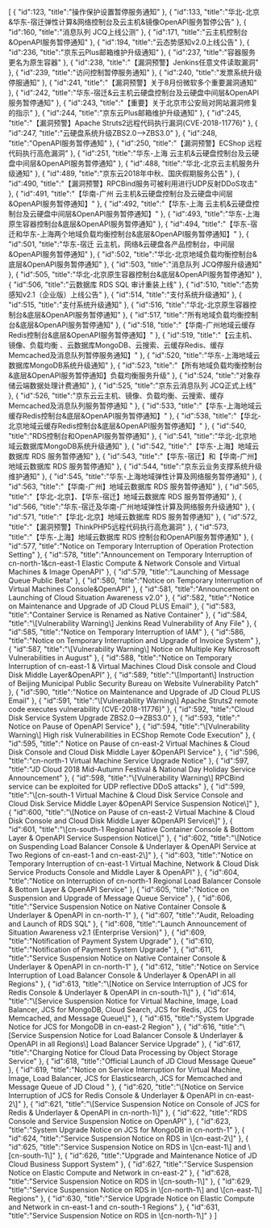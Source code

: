 [
	{
		"id":123,
		"title":"操作保护设置暂停服务通知"
	},
	{
		"id":133,
		"title":"华北-北京&华东-宿迁弹性计算&网络控制台及云主机&镜像OpenAPI服务暂停公告"
	},
	{
		"id":160,
		"title":"消息队列 JCQ上线公测"
	},
	{
		"id":171,
		"title":"云主机控制台&OpenAPI服务暂停通知"
	},
	{
		"id":194,
		"title":"云态势感知v2.0上线公告"
	},
	{
		"id":236,
		"title":"京东云Plus邮箱维护升级通知"
	},
	{
		"id":237,
		"title":"容器服务更名为原生容器"
	},
	{
		"id":238,
		"title":"【漏洞预警】Jenkins任意文件读取漏洞"
	},
	{
		"id":239,
		"title":"访问控制暂停服务通知"
	},
	{
		"id":240,
		"title":"发票系统升级停服通知"
	},
	{
		"id":241,
		"title":"【漏洞预警】关于8月份微软多个重要漏洞通知"
	},
	{
		"id":242,
		"title":"华东-宿迁&云主机云硬盘控制台及云硬盘中间层&OpenAPI服务暂停通知"
	},
	{
		"id":243,
		"title":"【重要】关于北京市公安局对网站漏洞修复的指示"
	},
	{
		"id":244,
		"title":"京东云Plus邮箱维护升级通知"
	},
	{
		"id":245,
		"title":"【漏洞预警】Apache Struts2远程代码执行漏洞(CVE-2018-11776)"
	},
	{
		"id":247,
		"title":"云硬盘系统升级ZBS2.0-->ZBS3.0"
	},
	{
		"id":248,
		"title":"OpenAPI服务暂停通知"
	},
	{
		"id":250,
		"title":"【漏洞预警】ECShop 远程代码执行高危漏洞"
	},
	{
		"id":251,
		"title":"华东-上海 云主机&云硬盘控制台及云硬盘中间层&OpenAPI服务暂停通知"
	},
	{
		"id":488,
		"title":"华北-北京云主机服务升级通知"
	},
	{
		"id":489,
		"title":"京东云2018年中秋、国庆假期服务公告"
	},
	{
		"id":490,
		"title":"【漏洞预警】RPCBind服务可被利用进行UDP反射DDoS攻击"
	},
	{
		"id":491,
		"title":"【华南-广州 云主机&云硬盘控制台及云硬盘中间层&OpenAPI服务暂停通知】"
	},
	{
		"id":492,
		"title":"【华东-上海 云主机&云硬盘控制台及云硬盘中间层&OpenAPI服务暂停通知】"
	},
	{
		"id":493,
		"title":"华东-上海原生容器控制台&底层&OpenAPI服务暂停通知"
	},
	{
		"id":494,
		"title":"【华东-宿迁和华东-上海两个地域负载均衡控制台&底层&OpenAPI服务暂停通知】"
	},
	{
		"id":501,
		"title":"华东-宿迁 云主机，网络&云硬盘各产品控制台，中间层&OpenAPI服务暂停通知"
	},
	{
		"id":502,
		"title":"华北-北京地域负载均衡控制台&底层&OpenAPI服务暂停通知"
	},
	{
		"id":503,
		"title":"消息队列 JCQ停服升级通知"
	},
	{
		"id":505,
		"title":"华北-北京原生容器控制台&底层&OpenAPI服务暂停通知"
	},
	{
		"id":506,
		"title":"云数据库 RDS SQL 审计重装上线"
	},
	{
		"id":510,
		"title":"态势感知v2.1（企业版）上线公告"
	},
	{
		"id":514,
		"title":"支付系统升级通知"
	},
	{
		"id":515,
		"title":"支付系统升级通知"
	},
	{
		"id":516,
		"title":"华北-北京原生容器控制台&底层&OpenAPI服务暂停通知"
	},
	{
		"id":517,
		"title":"所有地域负载均衡控制台&底层&OpenAPI服务暂停通知"
	},
	{
		"id":518,
		"title":"【华南-广州地域云缓存Redis控制台&底层&OpenAPI服务暂停通知】"
	},
	{
		"id":519,
		"title":"【云主机、镜像、负载均衡 、云数据库MongoDB、云搜索、云缓存Redis、缓存 Memcached及消息队列暂停服务通知】"
	},
	{
		"id":520,
		"title":"华东-上海地域云数据库MongoDB系统升级通知"
	},
	{
		"id":523,
		"title":"【所有地域负载均衡控制台&底层&OpenAPI服务暂停通知】负载均衡服务升级"
	},
	{
		"id":524,
		"title":"对象存储云端数据处理计费通知"
	},
	{
		"id":525,
		"title":"京东云消息队列 JCQ正式上线"
	},
	{
		"id":526,
		"title":"京东云云主机、镜像、负载均衡、云搜索、缓存 Memcached及消息队列服务暂停通知 "
	},
	{
		"id":533,
		"title":"【华东-上海地域云缓存Redis控制台&底层&OpenAPI服务暂停通知】"
	},
	{
		"id":538,
		"title":"【华北-北京地域云缓存Redis控制台&底层&OpenAPI服务暂停通知】"
	},
	{
		"id":540,
		"title":"RDS控制台和OpenAPI服务暂停通知"
	},
	{
		"id":541,
		"title":"华北-北京地域云数据库MongoDB系统升级通知"
	},
	{
		"id":542,
		"title":"【华东-上海】地域云数据库 RDS 服务暂停通知"
	},
	{
		"id":543,
		"title":"【华东-宿迁】和【华南-广州】地域云数据库 RDS 服务暂停通知"
	},
	{
		"id":544,
		"title":"京东云业务支撑系统升级维护通知"
	},
	{
		"id":545,
		"title":"华东-上海地域弹性计算及网络服务暂停通知"
	},
	{
		"id":563,
		"title":"【华南-广州】地域云数据库 RDS 服务暂停通知"
	},
	{
		"id":565,
		"title":"【华北-北京】、【华东-宿迁】地域云数据库 RDS 服务暂停通知"
	},
	{
		"id":566,
		"title":"华东-宿迁及华南-广州地域弹性计算及网络服务升级通知"
	},
	{
		"id":571,
		"title":"【华北-北京】地域云数据库 RDS 服务暂停通知"
	},
	{
		"id":572,
		"title":"【漏洞预警】ThinkPHP5远程代码执行高危漏洞"
	},
	{
		"id":573,
		"title":"【华东-上海】地域云数据库 RDS 控制台和OpenAPI服务暂停通知"
	},
	{
		"id":577,
		"title":"Notice on Temporary Interruption of Operation Protection Setting"
	},
	{
		"id":578,
		"title":"Announcement on Temporary Interruption of cn-north-1&cn-east-1 Elastic Compute & Network Console and Virtual Machines & Image OpenAPI"
	},
	{
		"id":579,
		"title":"Launching of Message Queue Public Beta"
	},
	{
		"id":580,
		"title":"Notice on Temporary Interruption of Virtual Machines Console&OpenAPI"
	},
	{
		"id":581,
		"title":"Announcement on Launching of Cloud Situation Awareness v2.0"
	},
	{
		"id":582,
		"title":"Notice on Maintenance and Upgrade of JD Cloud PLUS Email"
	},
	{
		"id":583,
		"title":"Container Service is Renamed as Native Container"
	},
	{
		"id":584,
		"title":"\\[Vulnerability Warning\\] Jenkins Read Vulnerability of Any File"
	},
	{
		"id":585,
		"title":"Notice on Temporary Interruption of IAM"
	},
	{
		"id":586,
		"title":"Notice on Temporary Interruption and Upgrade of Invoice System"
	},
	{
		"id":587,
		"title":"\\[Vulnerability Warning\\] Notice on Multiple Key Microsoft Vulnerabilities in August"
	},
	{
		"id":588,
		"title":"Notice on Temporary Interruption of cn-east-1 & Virtual Machines Cloud Disk console and Cloud Disk Middle Layer&OpenAPI"
	},
	{
		"id":589,
		"title":"\\[Important\\] Instruction of Beijing Municipal Public Security Bureau on Website Vulnerability Patch"
	},
	{
		"id":590,
		"title":"Notice on Maintenance and Upgrade of JD Cloud PLUS Email"
	},
	{
		"id":591,
		"title":"\\[Vulnerability Warning\\] Apache Struts2 remote code executes vulnerability (CVE-2018-11776)"
	},
	{
		"id":592,
		"title":"Cloud Disk Service System Upgrade ZBS2.0-->ZBS3.0"
	},
	{
		"id":593,
		"title":" Notice on Pause of OpenAPI Service"
	},
	{
		"id":594,
		"title":"\\[Vulnerability Warning\\] High risk Vulnerabilities in ECShop Remote Code Execution"
	},
	{
		"id":595,
		"title":" Notice on Pause of cn-east-2 Virtual Machines & Cloud Disk  Console and Cloud Disk Middle Layer &OpenAPI Service"
	},
	{
		"id":596,
		"title":"cn-north-1 Virtual Machine Service Upgrade Notice"
	},
	{
		"id":597,
		"title":"JD Cloud 2018 Mid-Autumn Festival & National Day Holiday Service Announcement"
	},
	{
		"id":598,
		"title":"\\[Vulnerability Warning\\] RPCBind service can be exploited for UDP reflective DDoS attacks"
	},
	{
		"id":599,
		"title":"\\[cn-south-1  Virtual Machine & Cloud Disk Service Console and Cloud Disk Service Middle Layer &OpenAPI Service Suspension Notice\\]"
	},
	{
		"id":600,
		"title":"\\[Notice on Pause of cn-east-2 Virtual Machine & Cloud Disk Console and Cloud Disk Middle Layer &OpenAPI Service\\]"
	},
	{
		"id":601,
		"title":"\\[cn-south-1 Regional Native Container Console & Bottom Layer & OpenAPI Service Suspension Notice\\]"
	},
	{
		"id":602,
		"title":"\\[Notice on Suspending Load Balancer Console & Underlayer & OpenAPI Service at Two Regions of cn-east-1 and cn-east-2\\]"
	},
	{
		"id":603,
		"title":"Notice on Temporary Interruption of cn-east-1 Virtual Machine, Network & Cloud Disk Service Products Console and Middle Layer & OpenAPI"
	},
	{
		"id":604,
		"title":"Notice on Interruption of cn-north-1 Regional Load Balancer Console & Bottom Layer & OpenAPI Service"
	},
	{
		"id":605,
		"title":"Notice on Suspension and Upgrade of Message Queue Service"
	},
	{
		"id":606,
		"title":"Service Suspension Notice on Native Container Console & Underlayer & OpenAPI in cn-north-1"
	},
	{
		"id":607,
		"title":"Audit, Reloading and Launch of RDS SQL"
	},
	{
		"id":608,
		"title":"Launch Announcement of Situation Awareness v2.1 (Enterprise Version)"
	},
	{
		"id":609,
		"title":"Notification of Payment System Upgrade"
	},
	{
		"id":610,
		"title":"Notification of Payment System Upgrade"
	},
	{
		"id":611,
		"title":"Service Suspension Notice on Native Container Console & Underlayer & OpenAPI in cn-north-1"
	},
	{
		"id":612,
		"title":"Notice on Service Interruption of Load Balancer Console & Underlayer & OpenAPI in all Regions"
	},
	{
		"id":613,
		"title":"\\[Notice on Service Interruption of JCS for Redis Console & Underlayer & OpenAPI in cn-south-1\\]"
	},
	{
		"id":614,
		"title":"\\[Service Suspension Notice for Virtual Machine, Image, Load Balancer, JCS for MongoDB, Cloud Search, JCS for Redis, JCS for Memcached, and Message Queue\\]"
	},
	{
		"id":615,
		"title":"System Upgrade Notice for JCS for MongoDB in cn-east-2 Region"
	},
	{
		"id":616,
		"title":"\\[Service Suspension Notice for Load Balancer Console & Underlayer & OpenAPI in all Regions\\] Load Balancer Service Upgrade"
	},
	{
		"id":617,
		"title":"Charging Notice for Cloud Data Processing by Object Storage Service"
	},
	{
		"id":618,
		"title":"Official Launch of JD Cloud Message Queue"
	},
	{
		"id":619,
		"title":"Notice on Service Interruption for Virtual Machine, Image, Load Balancer, JCS for Elasticsearch, JCS for Memcached and Message Queue of JD Cloud "
	},
	{
		"id":620,
		"title":"\\[Notice on Service Interruption of JCS for Redis Console & Underlayer & OpenAPI in cn-east-2\\]"
	},
	{
		"id":621,
		"title":"\\[Service Suspension Notice on Console of JCS for Redis & Underlayer & OpenAPI in cn-north-1\\]"
	},
	{
		"id":622,
		"title":"RDS Console and Service Suspension Notice on OpenAPI"
	},
	{
		"id":623,
		"title":"System Upgrade Notice on JCS for MongoDB in cn-north-1"
	},
	{
		"id":624,
		"title":"Service Suspension Notice on RDS in \\[cn-east-2\\]"
	},
	{
		"id":625,
		"title":"Service Suspension Notice on RDS in \\[cn-east-1\\] and \\[cn-south-1\\]"
	},
	{
		"id":626,
		"title":"Upgrade and Maintenance Notice of JD Cloud Business Support System"
	},
	{
		"id":627,
		"title":"Service Suspension Notice on Elastic Compute and Network in cn-east-2"
	},
	{
		"id":628,
		"title":"Service Suspension Notice on RDS in \\[cn-south-1\\]"
	},
	{
		"id":629,
		"title":"Service Suspension Notice on RDS in \\[cn-north-1\\] and \\[cn-east-1\\] Regions"
	},
	{
		"id":630,
		"title":"Service Upgrade Notice on Elastic Compute and Network in cn-east-1 and cn-south-1 Regions"
	},
	{
		"id":631,
		"title":"Service Suspension Notice on RDS in \\[cn-north-1\\]"
	}
]